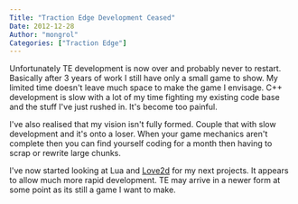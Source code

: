 ```yaml
---
Title: "Traction Edge Development Ceased"
Date: 2012-12-28
Author: "mongrol"
Categories: ["Traction Edge"]
---
```


Unfortunately TE development is now over and probably never to restart.
Basically after 3 years of work I still have only a small game to show.
My limited time doesn't leave much space to make the game I envisage.
C++ development is slow with a lot of my time fighting my existing code
base and the stuff I've just rushed in. It's become too painful.

I've also realised that my vision isn't fully formed. Couple that with
slow development and it's onto a loser. When your game mechanics aren't
complete then you can find yourself coding for a month then having to
scrap or rewrite large chunks.

I've now started looking at Lua and [Love2d][] for my next projects. It
appears to allow much more rapid development. TE may arrive in a newer
form at some point as its still a game I want to make.

  [Love2d]: http://www.love2d.org
